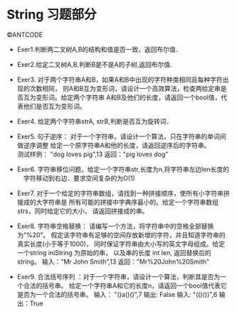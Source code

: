 String 习题部分
=======

©ANTCODE

- Exer1.判断两二叉树A,B的结构和值是否一致，返回布尔值．

- Exer2.给定二叉树A,B,判断B是不是A的子树,返回布尔值.

- Exer3. 对于两个字符串A和B，如果A和B中出现的字符种类相同且每种字符出现的次数相同，
         则A和B互为变形词，请设计一个高效算法，检查两给定串是否互为变形词。给定两个字符串
         A和B及他们的长度，请返回一个bool值，代表他们是否互为变形词。

- Exer4. 给定两个字符串strA, strB,判断是否互为旋转词．

- Exer5. 句子逆序：
            对于一个字符串，请设计一个算法，只在字符串的单词间做逆序调整
            给定一个原字符串A和他的长度，请返回逆序后的字符串。            
            测试样例：
            "dog loves pig",13
            返回："pig loves dog"
            
- Exer6. 字符串移位问题，给定一个字符串str,长度为n,将字符串左边len长度的
        　字符移动到右边．要求空间复杂的为O(1)

- Exer7. 对于一个给定的字符串数组，请找到一种拼接顺序，使所有小字符串拼接成的大字符串是
         所有可能的拼接中字典序最小的。给定一个字符串数组strs，同时给定它的大小，
         请返回拼接成的串。
         
- Exer8. 字符串空格替换： 请编写一个方法，将字符串中的空格全部替换为“%20”。
         假定该字符串有足够的空间存放新增的字符，并且知道字符串的真实长度(小于等于1000)，
         同时保证字符串由大小写的英文字母组成。给定一个string iniString 为原始的串，
         以及串的长度 int len, 返回替换后的string。
            输入："Mr John Smith”,13
            返回："Mr%20John%20Smith"

- Exer9. 合法括号序列 ：对于一个字符串，请设计一个算法，判断其是否为一个合法的括号串。
         给定一个字符串A和它的长度n，请返回一个bool值代表它是否为一个合法的括号串。
         输入： "()a()()",7 输出: False
         输入: "(()())",6 输出：True
         


